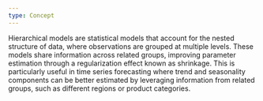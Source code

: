 ```yaml
---
type: Concept
---
```


Hierarchical models are statistical models that account for the nested structure of data, where observations are grouped at multiple levels. These models share information across related groups, improving parameter estimation through a regularization effect known as shrinkage. This is particularly useful in time series forecasting where trend and seasonality components can be better estimated by leveraging information from related groups, such as different regions or product categories.